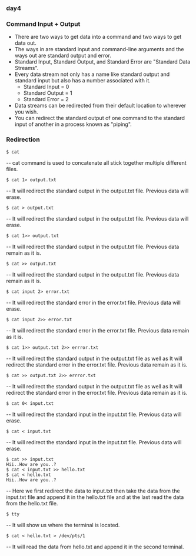 ﻿


### day4

### Command Input + Output
* There are two ways to get data into a command and two ways to get data out.
* The ways in are standard input and command-line arguments and the ways out are standard output and error.
* Standard Input, Standard Output, and Standard Error are "Standard Data Streams".
* Every data stream not only has a name like standard output and standard input but also has a number associated with it.
  * Standard Input = 0
  * Standard Output = 1
  * Standard Error = 2
* Data streams can be redirected from their default location to wherever you wish.
* You can redirect the standard output of one command to the standard input of another in a process known as "piping".
### Redirection
```
$ cat
```
-- cat command is used to concatenate all stick together multiple different files.
```
$ cat 1> output.txt
```
-- It will redirect the standard output in the output.txt file. Previous data will erase.
```
$ cat > output.txt
```
-- It will redirect the standard output in the output.txt file. Previous data will erase.
```
$ cat 1>> output.txt
```
-- It will redirect the standard output in the output.txt file. Previous data remain as it is.
```
$ cat >> output.txt
```
-- It will redirect the standard output in the output.txt file. Previous data remain as it is.
```
$ cat input 2> error.txt
```
-- It will redirect the standard error in the error.txt file. Previous data will erase.
```
$ cat input 2>> error.txt
```
-- It will redirect the standard error in the error.txt file. Previous data remain as it is.
```
$ cat 1>> output.txt 2>> errror.txt
```
-- It will redirect the standard output in the output.txt file as well as It will redirect the standard error in the error.txt file. Previous data remain as it is.
```
$ cat >> output.txt 2>> errror.txt
```
-- It will redirect the standard output in the output.txt file as well as It will redirect the standard error in the error.txt file. Previous data remain as it is.
```
$ cat 0< input.txt
```
-- It will redirect the standard input in the input.txt file. Previous data will erase.
```
$ cat < input.txt
```
-- It will redirect the standard input in the input.txt file. Previous data will erase.
```
$ cat >> input.txt
Hii..How are you..?
$ cat < input.txt >> hello.txt
$ cat < hello.txt
Hii..How are you..?
```
-- Here we first redirect the data to input.txt then take the data from the input.txt file and append it in the hello.txt file and at the last read the data from the hello.txt file.
```
$ tty
```
-- It will show us where the terminal is located.
```
$ cat < hello.txt > /dev/pts/1
```
-- It will read the data from hello.txt and append it in the second terminal.
